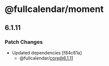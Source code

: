 # @fullcalendar/moment

## 6.1.11

### Patch Changes

- Updated dependencies [f84c61a]
  - @fullcalendar/core@6.1.11
